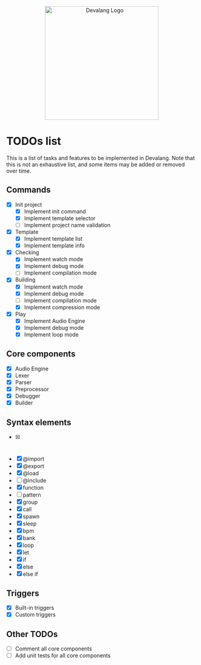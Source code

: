 <div align="center">
    <img src="https://devalang.com/images/devalang-logo.svg" alt="Devalang Logo" width="300" />
</div>

# TODOs list

This is a list of tasks and features to be implemented in Devalang. Note that this is not an exhaustive list, and some items may be added or removed over time.

## Commands

- [x] Init project
  - [x] Implement init command
  - [x] Implement template selector
  - [ ] Implement project name validation
- [x] Template
  - [x] Implement template list
  - [x] Implement template info
- [x] Checking
  - [x] Implement watch mode
  - [x] Implement debug mode
  - [ ] Implement compilation mode
- [x] Building
  - [x] Implement watch mode
  - [x] Implement debug mode
  - [ ] Implement compilation mode
  - [x] Implement compression mode
- [x] Play
  - [x] Implement Audio Engine
  - [x] Implement debug mode
  - [x] Implement loop mode

## Core components

- [x] Audio Engine
- [x] Lexer
- [x] Parser
- [x] Preprocessor
- [x] Debugger
- [x] Builder

## Syntax elements

- [x] #
- [x] @import
- [x] @export
- [x] @load
- [ ] @include
- [x] function
- [ ] pattern
- [x] group
- [x] call
- [x] spawn
- [x] sleep
- [x] bpm
- [x] bank
- [x] loop
- [x] let
- [x] if
- [x] else
- [x] else if

## Triggers

- [x] Built-in triggers
- [x] Custom triggers

## Other TODOs

- [ ] Comment all core components
- [ ] Add unit tests for all core components